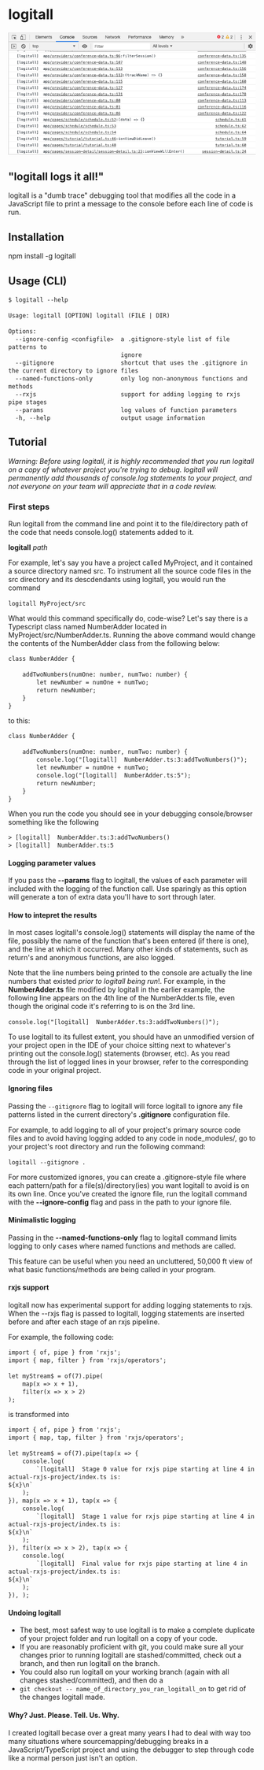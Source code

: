 # logitall

![alt logitall_image](docs/images/logitall-example.png?raw=true "Title")

## "logitall logs it all!"
logitall is a "dumb trace" debugging tool that modifies all the code in a JavaScript file to print a message to the console before each line of code is run.

## Installation

npm install -g logitall


## Usage (CLI)

```
$ logitall --help

Usage: logitall [OPTION] logitall (FILE | DIR)

Options:
  --ignore-config <configfile>  a .gitignore-style list of file patterns to
                                ignore
  --gitignore                   shortcut that uses the .gitignore in the current directory to ignore files
  --named-functions-only        only log non-anonymous functions and methods
  --rxjs                        support for adding logging to rxjs pipe stages
  --params                      log values of function parameters
  -h, --help                    output usage information
```

## Tutorial

_Warning: Before using logitall, it is highly recommended that you run logitall on a copy of whatever  project you're trying to debug. logitall will permanently add thousands of console.log statements to your project, and not everyone on your team will appreciate that in a code review._

### First steps

Run logitall from the command line and point it to the file/directory path of the code that needs console.log() statements added to it.

**logitall** _path_

For example, let's say you have a project called MyProject, and it contained a source directory named src. To instrument all the source code files in the src directory and its descdendants using logitall, you would run the command

```logitall MyProject/src```

What would this command specifically do, code-wise? Let's say there is a Typescript class named NumberAdder located in MyProject/src/NumberAdder.ts. Running the above command would change the contents of the NumberAdder class from the following below:

```
class NumberAdder {

    addTwoNumbers(numOne: number, numTwo: number) {
        let newNumber = numOne + numTwo;
        return newNumber;
    }
}
```

to this:

```
class NumberAdder {

    addTwoNumbers(numOne: number, numTwo: number) {
        console.log("[logitall]  NumberAdder.ts:3:addTwoNumbers()");
        let newNumber = numOne + numTwo;
        console.log("[logitall]  NumberAdder.ts:5");
        return newNumber;
    }
}
```

When you run the code you should see in your debugging console/browser something like the following

```
> [logitall]  NumberAdder.ts:3:addTwoNumbers()
> [logitall]  NumberAdder.ts:5
```

#### Logging parameter values

If you pass the __--params__ flag to logitall, the values of each parameter will included with the logging of the function call. Use sparingly as this option will generate a ton of extra data you'll have to sort through later.

#### How to intepret the results

In most cases logitall's console.log() statements will display the name of the file, possibly the name of the function that's been entered (if there is one), and the line at which it occurred. Many other kinds of statements, such as return's and anonymous functions, are also logged.

Note that the line numbers being printed to the console are actually the line numbers that existed _prior to logitall being run_!. For example, in the __NumberAdder.ts__ file modified by logitall in the earlier example, the following line appears on the 4th line of the NumberAdder.ts file, even though the original code it's referring to is on the 3rd line.

```console.log("[logitall]  NumberAdder.ts:3:addTwoNumbers()");```

To use logitall to its fullest extent, you should have an unmodified version of your project open in the IDE of your choice sitting next to whatever's printing out the console.log() statements (browser, etc). As you read through the list of logged lines in your browser, refer to the corresponding code in your original project.

#### Ignoring files

Passing the `--gitignore` flag to logitall will force logitall to ignore any file patterns listed in the current directory's **.gitignore** configuration file.

For example, to add logging to all of your project's primary source code files and to avoid having logging added to any code in node_modules/, go to your project's root directory and run the following command:

```logitall --gitignore .```


For more customized ignores, you can create a .gitignore-style file where each pattern/path for a file(s)/directory(ies) you want logitall to avoid is on its own line. Once you've created the ignore file, run the logitall command with the __--ignore-config__ flag and pass in the path to your ignore file.


#### Minimalistic logging
Passing in the __--named-functions-only__ flag to logitall command limits logging to only cases where named functions and methods are called.

This feature can be useful when you need an uncluttered, 50,000 ft view of what basic functions/methods are being called in your program.

#### rxjs support

logitall now has experimental support for adding logging statements to rxjs. When the --rxjs flag is passed to logitall, logging statements are inserted before and after each stage of an rxjs pipeline.

For example, the following code:

```
import { of, pipe } from 'rxjs';
import { map, filter } from 'rxjs/operators';

let myStream$ = of(7).pipe(
    map(x => x + 1),
    filter(x => x > 2)
);
```

is transformed into
```
import { of, pipe } from 'rxjs';
import { map, tap, filter } from 'rxjs/operators';

let myStream$ = of(7).pipe(tap(x => {
    console.log(
        `[logitall]  Stage 0 value for rxjs pipe starting at line 4 in actual-rxjs-project/index.ts is:
${x}\n`
    );
}), map(x => x + 1), tap(x => {
    console.log(
        `[logitall]  Stage 1 value for rxjs pipe starting at line 4 in actual-rxjs-project/index.ts is:
${x}\n`
    );
}), filter(x => x > 2), tap(x => {
    console.log(
        `[logitall]  Final value for rxjs pipe starting at line 4 in actual-rxjs-project/index.ts is:
${x}\n`
    );
}), );
```

#### Undoing logitall

* The best, most safest way to use logitall is to make a complete duplicate of your project folder and run logitall on a copy of your code.
* If you are reasonably proficient with git, you could make sure all your changes prior to running logitall are stashed/committed, check out a branch, and then run logitall on the branch.
* You could also run logitall on your working branch (again with all changes stashed/committed), and then do a
* ```git checkout -- name_of_directory_you_ran_logitall_on``` to get rid of the changes logitall made.


#### Why? Just. Please. Tell. Us. Why.
I created logitall becase over a great many years I had to deal with way too many situations where sourcemapping/debugging breaks in a JavaScript/TypeScript project and using the debugger to step through code like a normal person just isn't an option.
